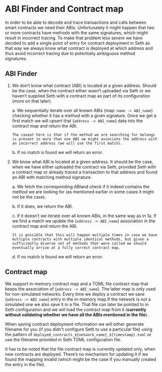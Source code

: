 # ABI Finder and Contract map

In order to be able to decode and trace transactions and calls between smart contracts we need their ABIs. Unfortunately it might happen that two or more contracts have methods with the same signatures, which might result in incorrect tracing. To make that problem less severe we have decided to add a single point of entry for contract deployment in Seth as that way we always know what contract is deployed at which address and thus avoid incorrect tracing due to potentially ambiguous method signatures.

## ABI Finder

1.  We don’t know what contract (ABI) is located at a given address. Should be the case, when the contract either wasn’t uploaded via Seth or we haven’t supplied Seth with a contract map as part of its configuration (more on that later).

    a. We sequentially iterate over all known ABIs (map: `name -> ABI_name`) checking whether it has a method with a given signature. Once we get a first match we will upsert that (`address -> ABI_name`) data into the contract map and return the ABI.

        The caveat here is that if the method we are searching for belongs is present in more than one ABI we might associate the address with an incorrect address (we will use the first match).

    b. If no match is found we will return an error.

2.  We know what ABI is located at a given address. It should be the case, when we have either uploaded the contract via Seth, provided Seth with a contract map or already traced a transaction to that address and found an ABI with matching method signature.

    a. We fetch the corresponding ABIand check if it indeed contains the method we are looking for (as mentioned earlier in some cases it might not be the case).

    b. If it does, we return the ABI.

    c. If it doesn’t we iterate over all known ABIs, in the same way as in 1a. If we find a match we update the (`address -> ABI_name`) association in the contract map and return the ABI.

        It is possible that this will happen multiple times in case we have multiple contracts with multiple identical methods, but given a sufficiently diverse set of methods that were called we should eventually arrive at a fully correct contract map.

    d. If no match is found we will return an error.

## Contract map

We support in-memory contract map and a TOML file contract map that keeps the association of (`address -> ABI_name`). The latter map is only used for non-simulated networks. Every time we deploy a contract we save (`address -> ABI_name`) entry in the in-memory map.If the network is not a simulated one we also save it in a file. That file can later be pointed to in Seth configuration and we will load the contract map from it (**currently without validating whether we have all the ABIs mentioned in the file**).

When saving contract deployment information we will either generate filename for you (if you didn’t configure Seth to use a particular file) using the pattern of `deployed_contracts_${network_name}_${timestamp}.toml` or use the filename provided in Seth TOML configuration file.

It has to be noted that the file contract map is currently updated only, when new contracts are deployed. There’s no mechanism for updating it if we found the mapping invalid (which might be the case if you manually created the entry in the file).
